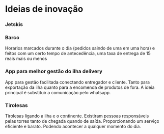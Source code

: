 # Ideias de inovação
### Jetskis

### Barco
Horarios marcados durante o dia (pedidos saindo de uma em uma hora) e feitos com um certo tempo de antecedência, uma taxa de entrega de 15 reais mais ou menos

### App para melhor gestão do ilha delivery
App para gestão facilitada conectando entregador e cliente. Tanto para exportação da ilha quanto para a encomenda de produtos de fora. A ideia principal é substituir a comunicação pelo whatsapp.

### Tirolesas
Tirolesas ligando a ilha e o continente. Existiram pessoas responsáveis pelas torres tanto de chegada quando de saída. Proporcionando um serviço eficiente e barato. Podendo acontecer a qualquer momento do dia.
